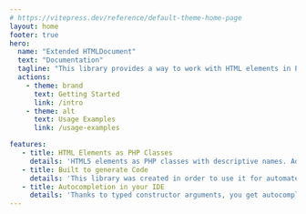 ```yaml
---
# https://vitepress.dev/reference/default-theme-home-page
layout: home
footer: true
hero:
  name: "Extended HTMLDocument"
  text: "Documentation"
  tagline: "This library provides a way to work with HTML elements in PHP, offering an object-oriented approach that aligns with the HTML5 specifications. Built on top of <samp>DOM\HTMLDocument</samp>."
  actions:
    - theme: brand
      text: Getting Started
      link: /intro
    - theme: alt
      text: Usage Examples
      link: /usage-examples

features:
   - title: HTML Elements as PHP Classes
     details: 'HTML5 elements as PHP classes with descriptive names. Added semantics and meta information such as allowed direct children, allowed direct parents and helper methods such as <samp>__toString()</samp> or <samp>setAttributes()</samp>'
   - title: Built to generate Code
     details: 'This library was created in order to use it for automated code generation. Whether you could have PHP transform HTML into templates for Twig, React, or Vue or generate Atoms and Molecules for a Design System such as Storybook.'
   - title: Autocompletion in your IDE
     details: 'Thanks to typed constructor arguments, you get autocompletion for all possible attributes of an HTML element in PHP contexts, which is especially useful when working with DOM Documents.'
---
```


